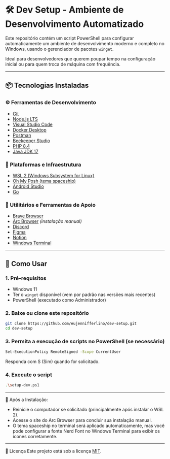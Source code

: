 # 🛠️ Dev Setup - Ambiente de Desenvolvimento Automatizado

Este repositório contém um script PowerShell para configurar automaticamente um ambiente de desenvolvimento moderno e completo no Windows, usando o gerenciador de pacotes `winget`.

Ideal para desenvolvedores que querem poupar tempo na configuração inicial ou para quem troca de máquina com frequência.

---

## 📦 Tecnologias Instaladas

### ⚙️ Ferramentas de Desenvolvimento

- [Git](https://git-scm.com/)
- [Node.js LTS](https://nodejs.org/)
- [Visual Studio Code](https://code.visualstudio.com/)
- [Docker Desktop](https://www.docker.com/products/docker-desktop)
- [Postman](https://www.postman.com/)
- [Beekeeper Studio](https://www.beekeeperstudio.io/)
- [PHP 8.4](https://www.php.net/)
- [Java JDK 17](https://adoptium.net/temurin/releases/?version=17)

### 🧱 Plataformas e Infraestrutura

- [WSL 2 (Windows Subsystem for Linux)](https://learn.microsoft.com/windows/wsl/)
- [Oh My Posh (tema spaceship)](https://ohmyposh.dev/)
- [Android Studio](https://developer.android.com/studio)
- [Go](https://go.dev/)

### 🧰 Utilitários e Ferramentas de Apoio

- [Brave Browser](https://brave.com/)
- [Arc Browser](https://arc.net/) _(instalação manual)_
- [Discord](https://discord.com/)
- [Figma](https://www.figma.com/)
- [Notion](https://www.notion.so/)
- [Windows Terminal](https://aka.ms/terminal)

---

## 🚀 Como Usar

### 1. Pré-requisitos

- Windows 11
- Ter o `winget` disponível (vem por padrão nas versões mais recentes)
- PowerShell (executado como Administrador)

### 2. Baixe ou clone este repositório

```bash
git clone https://github.com/eujennifferlino/dev-setup.git
cd dev-setup
```

### 3. Permita a execução de scripts no PowerShell (se necessário)

```bash
Set-ExecutionPolicy RemoteSigned -Scope CurrentUser
```

Responda com S (Sim) quando for solicitado.

### 4. Execute o script

```bash
.\setup-dev.ps1
```

---

🔄 Após a Instalação:

- Reinicie o computador se solicitado (principalmente após instalar o WSL 2).
- Acesse o site do Arc Browser para concluir sua instalação manual.
- O tema spaceship no terminal será aplicado automaticamente, mas você pode configurar a fonte Nerd Font no Windows Terminal para exibir os ícones corretamente.

---

📄 Licença
Este projeto está sob a licença [MIT](./LICENSE).
